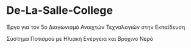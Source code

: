 # De-La-Salle-College
Έργο για τον 5ο Διαγωνισμό Ανοιχτών Τεχνολογιών στην Εκπαίδευση 

Σύστημα Ποτισμού με Ηλιακή Ενέργεια και Βρόχινο Νερό
